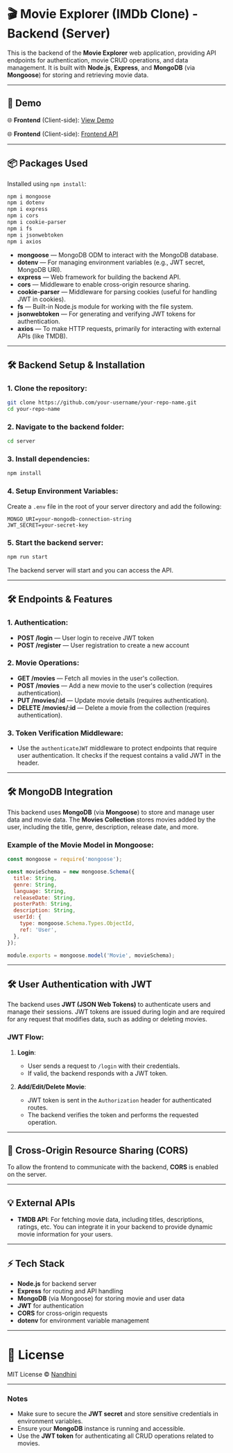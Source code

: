 # 🎬 Movie Explorer (IMDb Clone) - Backend (Server)

This is the backend of the **Movie Explorer** web application, providing API endpoints for authentication, movie CRUD operations, and data management. It is built with **Node.js**, **Express**, and **MongoDB** (via **Mongoose**) for storing and retrieving movie data.

---

## 🚀 Demo

🌐 **Frontend** (Client-side): [View Demo](https://imdb-clone-ui.netlify.app/)

🌐 **Frontend** (Client-side): [Frontend API](https://github.com/nandhinigurumoorthyy/IMDb-Clone-Frontend.git)

---

## 📦 Packages Used

Installed using `npm install`:

```bash
npm i mongoose
npm i dotenv
npm i express
npm i cors
npm i cookie-parser
npm i fs
npm i jsonwebtoken
npm i axios
```

* **mongoose** — MongoDB ODM to interact with the MongoDB database.
* **dotenv** — For managing environment variables (e.g., JWT secret, MongoDB URI).
* **express** — Web framework for building the backend API.
* **cors** — Middleware to enable cross-origin resource sharing.
* **cookie-parser** — Middleware for parsing cookies (useful for handling JWT in cookies).
* **fs** — Built-in Node.js module for working with the file system.
* **jsonwebtoken** — For generating and verifying JWT tokens for authentication.
* **axios** — To make HTTP requests, primarily for interacting with external APIs (like TMDB).

---

## 🛠️ Backend Setup & Installation

### 1. **Clone the repository**:

```bash
git clone https://github.com/your-username/your-repo-name.git
cd your-repo-name
```

### 2. **Navigate to the backend folder**:

```bash
cd server
```

### 3. **Install dependencies**:

```bash
npm install
```

### 4. **Setup Environment Variables**:

Create a `.env` file in the root of your server directory and add the following:

```
MONGO_URI=your-mongodb-connection-string
JWT_SECRET=your-secret-key
```

### 5. **Start the backend server**:

```bash
npm run start
```

The backend server will start and you can access the API.

---

## 🛠️ Endpoints & Features

### 1. **Authentication**:

* **POST /login** — User login to receive JWT token
* **POST /register** — User registration to create a new account

### 2. **Movie Operations**:

* **GET /movies** — Fetch all movies in the user's collection.
* **POST /movies** — Add a new movie to the user's collection (requires authentication).
* **PUT /movies/\:id** — Update movie details (requires authentication).
* **DELETE /movies/\:id** — Delete a movie from the collection (requires authentication).

### 3. **Token Verification Middleware**:

* Use the `authenticateJWT` middleware to protect endpoints that require user authentication. It checks if the request contains a valid JWT in the header.

---


## 🛠️ MongoDB Integration

This backend uses **MongoDB** (via **Mongoose**) to store and manage user data and movie data. The **Movies Collection** stores movies added by the user, including the title, genre, description, release date, and more.

### Example of the **Movie Model** in Mongoose:

```js
const mongoose = require('mongoose');

const movieSchema = new mongoose.Schema({
  title: String,
  genre: String,
  language: String,
  releaseDate: String,
  posterPath: String,
  description: String,
  userId: {
    type: mongoose.Schema.Types.ObjectId,
    ref: 'User',
  },
});

module.exports = mongoose.model('Movie', movieSchema);
```

---

## 🛠️ User Authentication with JWT

The backend uses **JWT (JSON Web Tokens)** to authenticate users and manage their sessions. JWT tokens are issued during login and are required for any request that modifies data, such as adding or deleting movies.

### JWT Flow:

1. **Login**:

   * User sends a request to `/login` with their credentials.
   * If valid, the backend responds with a JWT token.

2. **Add/Edit/Delete Movie**:

   * JWT token is sent in the `Authorization` header for authenticated routes.
   * The backend verifies the token and performs the requested operation.

---

## 📱 Cross-Origin Resource Sharing (CORS)

To allow the frontend to communicate with the backend, **CORS** is enabled on the server.

---

## 💡 External APIs

* **TMDB API**: For fetching movie data, including titles, descriptions, ratings, etc. You can integrate it in your backend to provide dynamic movie information for your users.

---

## ⚡ Tech Stack

* **Node.js** for backend server
* **Express** for routing and API handling
* **MongoDB** (via Mongoose) for storing movie and user data
* **JWT** for authentication
* **CORS** for cross-origin requests
* **dotenv** for environment variable management

---

# 📖 License

MIT License © [Nandhini](https://github.com/nandhinigurumoorthyy)

---

### **Notes**

* Make sure to secure the **JWT secret** and store sensitive credentials in environment variables.
* Ensure your **MongoDB** instance is running and accessible.
* Use the **JWT token** for authenticating all CRUD operations related to movies.

